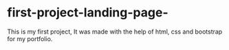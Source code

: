 # first-project-landing-page-
This is my first project, It was made with the help of html, css and bootstrap for my portfolio.
